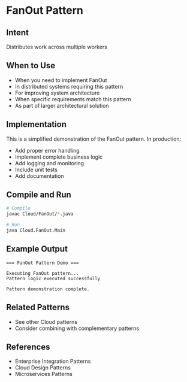 # FanOut Pattern

## Intent
Distributes work across multiple workers

## When to Use
- When you need to implement FanOut
- In distributed systems requiring this pattern
- For improving system architecture
- When specific requirements match this pattern
- As part of larger architectural solution

## Implementation
This is a simplified demonstration of the FanOut pattern. In production:
- Add proper error handling
- Implement complete business logic
- Add logging and monitoring
- Include unit tests
- Add documentation

## Compile and Run
```bash
# Compile
javac Cloud/FanOut/*.java

# Run
java Cloud.FanOut.Main
```

## Example Output
```
=== FanOut Pattern Demo ===

Executing FanOut pattern...
Pattern logic executed successfully

Pattern demonstration complete.
```

## Related Patterns
- See other Cloud patterns
- Consider combining with complementary patterns

## References
- Enterprise Integration Patterns
- Cloud Design Patterns
- Microservices Patterns
